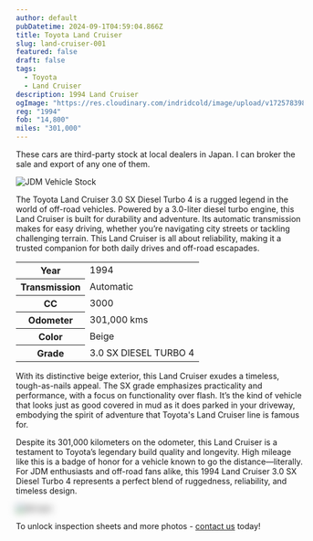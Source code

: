 ```yaml
---
author: default
pubDatetime: 2024-09-1T04:59:04.866Z
title: Toyota Land Cruiser
slug: land-cruiser-001
featured: false
draft: false
tags:
  - Toyota
  - Land Cruiser
description: 1994 Land Cruiser
ogImage: "https://res.cloudinary.com/indridcold/image/upload/v1725783983/JDM/wisw9q4qtljkuakov36q.webp"
reg: "1994"
fob: "14,800"
miles: "301,000"
---
```

These cars are third-party stock at local dealers in Japan. I can broker the sale and export of any one of them.

![JDM Vehicle Stock](https://res.cloudinary.com/indridcold/image/upload/v1725783983/JDM/wisw9q4qtljkuakov36q.webp)

The Toyota Land Cruiser 3.0 SX Diesel Turbo 4 is a rugged legend in the world of off-road vehicles. Powered by a 3.0-liter diesel turbo engine, this Land Cruiser is built for durability and adventure. Its automatic transmission makes for easy driving, whether you’re navigating city streets or tackling challenging terrain. This Land Cruiser is all about reliability, making it a trusted companion for both daily drives and off-road escapades.

<table>
  <tr>
    <th>Year</th>
    <td>1994</td>
  </tr>
  <tr>
    <th>Transmission</th>
    <td>Automatic</td>
  </tr>
  <tr>
    <th>CC</th>
    <td>3000</td>
  </tr>
    <tr>
    <th>Odometer</th>
    <td>301,000 kms</td>
  </tr>
      <tr>
    <th>Color</th>
    <td>Beige</td>
  </tr>
      <tr>
    <th>Grade</th>
    <td>3.0 SX DIESEL TURBO 4</td>
</table>

With its distinctive beige exterior, this Land Cruiser exudes a timeless, tough-as-nails appeal. The SX grade emphasizes practicality and performance, with a focus on functionality over flash. It’s the kind of vehicle that looks just as good covered in mud as it does parked in your driveway, embodying the spirit of adventure that Toyota's Land Cruiser line is famous for.

Despite its 301,000 kilometers on the odometer, this Land Cruiser is a testament to Toyota’s legendary build quality and longevity. High mileage like this is a badge of honor for a vehicle known to go the distance—literally. For JDM enthusiasts and off-road fans alike, this 1994 Land Cruiser 3.0 SX Diesel Turbo 4 represents a perfect blend of ruggedness, reliability, and timeless design.
                          
<img src="https://res.cloudinary.com/indridcold/image/upload/v1725784389/JDM/mol3ngb4ma2yy1rxgwj8.webp" alt="Alt text" style="filter: blur(7px);">

To unlock inspection sheets and more photos - [contact us](../../contact) today!